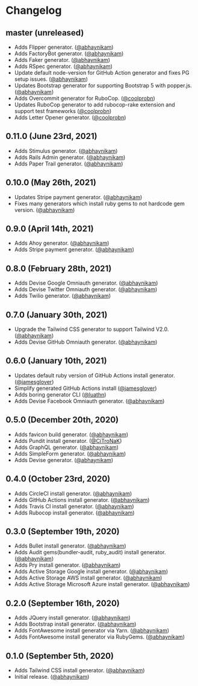 # Changelog

## master (unreleased)
* Adds Flipper generator. ([@abhaynikam][])
* Adds FactoryBot generator. ([@abhaynikam][])
* Adds Faker generator. ([@abhaynikam][])
* Adds RSpec generator. ([@abhaynikam][])
* Update default node-version for GitHub Action generator and fixes PG setup issues. ([@abhaynikam][])
* Updates Bootstrap generator for supporting Bootstrap 5 with popper.js. ([@abhaynikam][])
* Adds Overcommit generator for RuboCop. ([@coolprobn][])
* Updates RuboCop generator to add rubocop-rake extension and support test frameworks ([@coolprobn][])
* Adds Letter Opener generator. ([@coolprobn][])

## 0.11.0 (June 23rd, 2021)
* Adds Stimulus generator. ([@abhaynikam][])
* Adds Rails Admin generator. ([@abhaynikam][])
* Adds Paper Trail generator. ([@abhaynikam][])

## 0.10.0 (May 26th, 2021)
* Updates Stripe payment generator. ([@abhaynikam][])
* Fixes many generators which install ruby gems to not hardcode gem version. ([@abhaynikam][])

## 0.9.0 (April 14th, 2021)
* Adds Ahoy generator. ([@abhaynikam][])
* Adds Stripe payment generator. ([@abhaynikam][])

## 0.8.0 (February 28th, 2021)
* Adds Devise Google Omniauth generator. ([@abhaynikam][])
* Adds Devise Twitter Omniauth generator. ([@abhaynikam][])
* Adds Twilio generator. ([@abhaynikam][])

## 0.7.0 (January 30th, 2021)
* Upgrade the Tailwind CSS generator to support Tailwind V2.0. ([@abhaynikam][])
* Adds Devise GitHub Omniauth generator. ([@abhaynikam][])

## 0.6.0 (January 10th, 2021)
* Updates default ruby version of GitHub Actions install generator. ([@jamesglover][])
* Simplify generated GitHub Actions install ([@jamesglover][])
* Adds boring generator CLI ([@luathn][])
* Adds Devise Facebook Omniauth generator. ([@abhaynikam][])

## 0.5.0 (December 20th, 2020)
* Adds favicon build generator. ([@abhaynikam][])
* Adds Pundit install generator. ([@CiTroNaK][])
* Adds GraphQL generator. ([@abhaynikam][])
* Adds SimpleForm generator. ([@abhaynikam][])
* Adds Devise generator. ([@abhaynikam][])

## 0.4.0 (October 23rd, 2020)
* Adds CircleCI install generator. ([@abhaynikam][])
* Adds GitHub Actions install generator. ([@abhaynikam][])
* Adds Travis CI install generator. ([@abhaynikam][])
* Adds Rubocop install generator. ([@abhaynikam][])

## 0.3.0 (September 19th, 2020)
* Adds Bullet install generator. ([@abhaynikam][])
* Adds Audit gems(bundler-audit, ruby_audit) install generator. ([@abhaynikam][])
* Adds Pry install generator. ([@abhaynikam][])
* Adds Active Storage Google install generator. ([@abhaynikam][])
* Adds Active Storage AWS install generator. ([@abhaynikam][])
* Adds Active Storage Microsoft Azure install generator. ([@abhaynikam][])

## 0.2.0 (September 16th, 2020)
* Adds JQuery install generator. ([@abhaynikam][])
* Adds Bootstrap install generator. ([@abhaynikam][])
* Adds FontAwesome install generator via Yarn. ([@abhaynikam][])
* Adds FontAwesome install generator via RubyGems. ([@abhaynikam][])

## 0.1.0 (September 5th, 2020)

* Adds Tailwind CSS install generator. ([@abhaynikam][])
* Initial release. ([@abhaynikam][])

[@abhaynikam]: https://github.com/abhaynikam
[@CiTroNaK]: https://github.com/CiTroNaK
[@jamesglover]: https://github.com/JamesGlover
[@luathn]: https://github.com/luathn
[@coolprobn]: https://github.com/coolprobn
